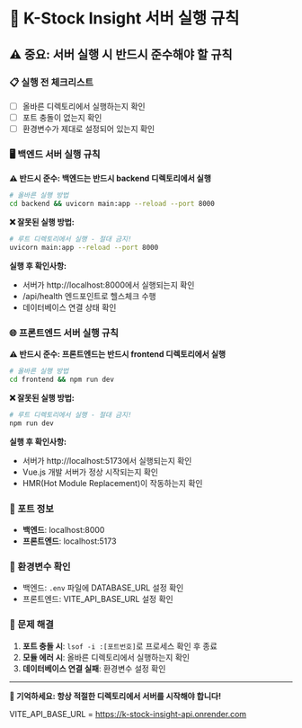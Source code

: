 # 🚀 K-Stock Insight 서버 실행 규칙

## ⚠️ 중요: 서버 실행 시 반드시 준수해야 할 규칙

### 📋 실행 전 체크리스트
- [ ] 올바른 디렉토리에서 실행하는지 확인
- [ ] 포트 충돌이 없는지 확인
- [ ] 환경변수가 제대로 설정되어 있는지 확인

### 🖥️ 백엔드 서버 실행 규칙

**⚠️ 반드시 준수: 백엔드는 반드시 backend 디렉토리에서 실행**

```bash
# 올바른 실행 방법
cd backend && uvicorn main:app --reload --port 8000
```

**❌ 잘못된 실행 방법:**
```bash
# 루트 디렉토리에서 실행 - 절대 금지!
uvicorn main:app --reload --port 8000
```

**실행 후 확인사항:**
- 서버가 http://localhost:8000에서 실행되는지 확인
- /api/health 엔드포인트로 헬스체크 수행
- 데이터베이스 연결 상태 확인

### 🌐 프론트엔드 서버 실행 규칙

**⚠️ 반드시 준수: 프론트엔드는 반드시 frontend 디렉토리에서 실행**

```bash
# 올바른 실행 방법
cd frontend && npm run dev
```

**❌ 잘못된 실행 방법:**
```bash
# 루트 디렉토리에서 실행 - 절대 금지!
npm run dev
```

**실행 후 확인사항:**
- 서버가 http://localhost:5173에서 실행되는지 확인
- Vue.js 개발 서버가 정상 시작되는지 확인
- HMR(Hot Module Replacement)이 작동하는지 확인

### 🔧 포트 정보
- **백엔드**: localhost:8000
- **프론트엔드**: localhost:5173

### 📝 환경변수 확인
- 백엔드: `.env` 파일에 DATABASE_URL 설정 확인
- 프론트엔드: VITE_API_BASE_URL 설정 확인

### 🚨 문제 해결
1. **포트 충돌 시**: `lsof -i :[포트번호]`로 프로세스 확인 후 종료
2. **모듈 에러 시**: 올바른 디렉토리에서 실행하는지 확인
3. **데이터베이스 연결 실패**: 환경변수 설정 확인

---
**🎯 기억하세요: 항상 적절한 디렉토리에서 서버를 시작해야 합니다!** 

VITE_API_BASE_URL = https://k-stock-insight-api.onrender.com 
